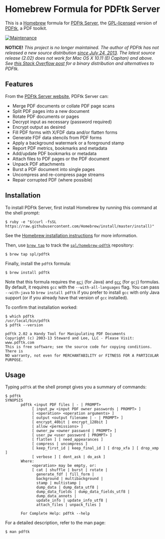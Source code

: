 # Homebrew Formula for PDFtk Server

This is a [Homebrew](http://brew.sh/) formula for [PDFtk
Server](https://www.pdflabs.com/tools/pdftk-server/), the
[GPL-licensed](https://www.pdflabs.com/docs/pdftk-license/) version of
[PDFtk](https://www.pdflabs.com/tools/pdftk-the-pdf-toolkit/), a PDF toolkit.

[![Maintenance](https://img.shields.io/maintenance/no/2013.svg)]()

**NOTICE!** _This project is no longer maintained. The author of PDFtk has not released
a new source distribution [since July 24, 2013](https://www.pdflabs.com/docs/pdftk-version-history/).
The latest source release (2.02) does not work for Mac OS X 10.11 (El Capitan) and above.
See [this Stack Overflow post](http://stackoverflow.com/questions/32505951/pdftk-server-on-os-x-10-11)
for a binary distribution and alternatives to PDFtk._

## Features

From the [PDFtk Server website](https://www.pdflabs.com/tools/pdftk-server/),
PDFtk Server can:

* Merge PDF documents or collate PDF page scans
* Split PDF pages into a new document
* Rotate PDF documents or pages
* Decrypt input as necessary (password required)
* Encrypt output as desired
* Fill PDF forms with X/FDF data and/or flatten forms
* Generate FDF data stencils from PDF forms
* Apply a background watermark or a foreground stamp
* Report PDF metrics, bookmarks and metadata
* Add/update PDF bookmarks or metadata
* Attach files to PDF pages or the PDF document
* Unpack PDF attachments
* Burst a PDF document into single pages
* Uncompress and re-compress page streams
* Repair corrupted PDF (where possible)

## Installation

To install PDFtk Server, first install Homebrew by running this command at the
shell prompt:

```
$ ruby -e "$(curl -fsSL https://raw.githubusercontent.com/Homebrew/install/master/install)"
```

See the [Homebrew installation
instructions](https://github.com/Homebrew/homebrew/blob/master/share/doc/homebrew/Installation.md#installation)
for more information.

Then, use [`brew
tap`](https://github.com/Homebrew/homebrew/blob/master/share/doc/homebrew/brew-tap.md#brew-tap)
to track the
[`spl/homebrew-pdftk`](https://github.com/spl/homebrew-pdftk)
repository:

```
$ brew tap spl/pdftk
```

Finally, install the `pdftk` formula:

```
$ brew install pdftk
```

Note that this formula requires the
[`ecj`](https://github.com/Homebrew/homebrew/blob/master/Library/Formula/ecj.rb)
(for Java) and
[`gcc`](https://github.com/Homebrew/homebrew/blob/master/Library/Formula/gcc.rb)
(for `gcj`) formulas. By default, it requires `gcc` with the
`--with-all-languages` flag. You can pass `--with-java` to `brew install pdftk`
if you prefer to install `gcc` with only Java support (or if you already have
that version of `gcc` installed).

To confirm that installation worked:

```
$ which pdftk
/usr/local/bin/pdftk
$ pdftk --version

pdftk 2.02 a Handy Tool for Manipulating PDF Documents
Copyright (c) 2003-13 Steward and Lee, LLC - Please Visit: www.pdftk.com
This is free software; see the source code for copying conditions. There is
NO warranty, not even for MERCHANTABILITY or FITNESS FOR A PARTICULAR PURPOSE.
```

## Usage

Typing `pdftk` at the shell prompt gives you a summary of commands:

```
$ pdftk
SYNOPSIS
       pdftk <input PDF files | - | PROMPT>
            [ input_pw <input PDF owner passwords | PROMPT> ]
            [ <operation> <operation arguments> ]
            [ output <output filename | - | PROMPT> ]
            [ encrypt_40bit | encrypt_128bit ]
            [ allow <permissions> ]
            [ owner_pw <owner password | PROMPT> ]
            [ user_pw <user password | PROMPT> ]
            [ flatten ] [ need_appearances ]
            [ compress | uncompress ]
            [ keep_first_id | keep_final_id ] [ drop_xfa ] [ drop_xmp ]
            [ verbose ] [ dont_ask | do_ask ]
       Where:
            <operation> may be empty, or:
            [ cat | shuffle | burst | rotate |
              generate_fdf | fill_form |
              background | multibackground |
              stamp | multistamp |
              dump_data | dump_data_utf8 |
              dump_data_fields | dump_data_fields_utf8 |
              dump_data_annots |
              update_info | update_info_utf8 |
              attach_files | unpack_files ]

       For Complete Help: pdftk --help
```

For a detailed description, refer to the man page:

```
$ man pdftk
```
